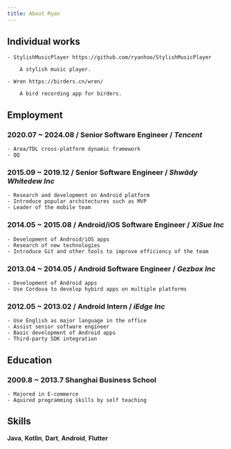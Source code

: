 ```yaml
---
title: About Ryan
---
```


## Individual works

	- StylishMusicPlayer https://github.com/ryanhoo/StylishMusicPlayer

		A stylish music player.

	- Wren https://birders.cn/wren/

		A bird recording app for birders.

## Employment

### 2020.07 ~ 2024.08 / **Senior Software Engineer** / *Tencent*
	- Area/TDL cross-platform dynamic framework
	- QQ

### 2015.09 ~ 2019.12 / **Senior Software Engineer** / *Shwädy Whitedew Inc*

	- Research and development on Android platform
	- Introduce popular architectures such as MVP
	- Leader of the mobile team

###  2014.05 ~ 2015.08 / **Android/iOS Software Engineer** / *XiSue Inc*
	
	- Development of Android/iOS apps
	- Research of new technologies
	- Introduce Git and other tools to improve efficiency of the team

###  2013.04 ~ 2014.05 / **Android Software Engineer** / *Gezbox Inc*

	- Development of Android apps
	- Use Cordova to develop hybird apps on multiple platforms

###  2012.05 ~ 2013.02 / **Android Intern** / *iEdge Inc*

	- Use English as major language in the office
	- Assist senior software engineer
	- Basic development of Android apps
	- Third-party SDK integration

## Education


### 2009.8 ~ 2013.7 **Shanghai Business School**

	- Majored in E-commerce
	- Aquired programming skills by self teaching

## Skills

**Java**, **Kotlin**, **Dart**, **Android**, **Flutter**


